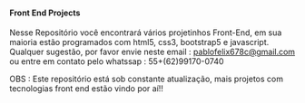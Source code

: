 #### Front End Projects #####

  Nesse Repositório você encontrará vários projetinhos Front-End, em sua maioria estão programados com html5, css3, bootstrap5 e javascript.
 Qualquer sugestão, por favor envie neste email : pablofelix678c@gmail.com ou entre em contato pelo whatssap : 55+(62)99170-0740


OBS : Este repositório está sob constante atualização, mais projetos com tecnologias front end estão vindo por aí!!
